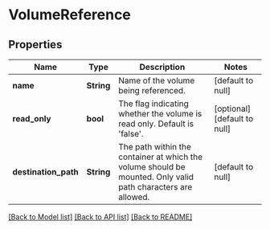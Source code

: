 # VolumeReference

## Properties
Name | Type | Description | Notes
------------ | ------------- | ------------- | -------------
**name** | **String** | Name of the volume being referenced. | [default to null]
**read_only** | **bool** | The flag indicating whether the volume is read only. Default is &#39;false&#39;. | [optional] [default to null]
**destination_path** | **String** | The path within the container at which the volume should be mounted. Only valid path characters are allowed. | [default to null]

[[Back to Model list]](../README.md#documentation-for-models) [[Back to API list]](../README.md#documentation-for-api-endpoints) [[Back to README]](../README.md)


